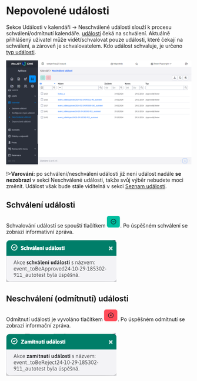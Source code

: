 # Nepovolené události

Sekce Události v kalendáři -> Neschválené události slouží k procesu schválení/odmítnutí kalendáře. [události](../README.md) čeká na schválení. Aktuálně přihlášený uživatel může vidět/schvalovat pouze události, které čekají na schválení, a zároveň je schvalovatelem. Kdo událost schvaluje, je určeno [typ události](../calendar-types/README.md).

![](page.png)

!>**Varování:** po schválení/neschválení události již není událost nadále **se nezobrazí** v sekci Neschválené události, takže svůj výběr nebudete moci změnit. Událost však bude stále viditelná v sekci [Seznam událostí](../README.md).

## Schválení události

Schvalování událostí se spouští tlačítkem ![](approve_button.png ":no-zoom"). Po úspěšném schválení se zobrazí informativní zpráva.

![](approved_toast.png)

## Neschválení (odmítnutí) události

Odmítnutí události je vyvoláno tlačítkem ![](reject_button.png ":no-zoom"). Po úspěšném odmítnutí se zobrazí informační zpráva.

![](rejected_toast.png)
